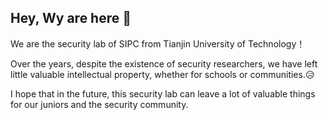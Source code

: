 ## Hey, Wy are here 👋

We are the security lab of SIPC from Tianjin University of Technology！

Over the years, despite the existence of security researchers, we have left little valuable intellectual property, whether for schools or communities.😥

I hope that in the future, this security lab can leave a lot of valuable things for our juniors and the security community.
